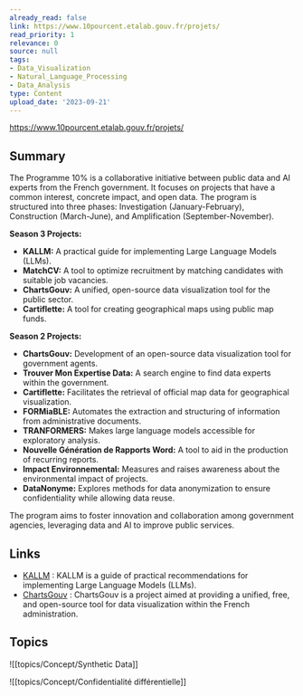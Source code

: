 ```yaml
---
already_read: false
link: https://www.10pourcent.etalab.gouv.fr/projets/
read_priority: 1
relevance: 0
source: null
tags:
- Data_Visualization
- Natural_Language_Processing
- Data_Analysis
type: Content
upload_date: '2023-09-21'
---
```


https://www.10pourcent.etalab.gouv.fr/projets/
## Summary

The Programme 10% is a collaborative initiative between public data and AI experts from the French government. It focuses on projects that have a common interest, concrete impact, and open data. The program is structured into three phases: Investigation (January-February), Construction (March-June), and Amplification (September-November).

**Season 3 Projects:**
- **KALLM:** A practical guide for implementing Large Language Models (LLMs).
- **MatchCV:** A tool to optimize recruitment by matching candidates with suitable job vacancies.
- **ChartsGouv:** A unified, open-source data visualization tool for the public sector.
- **Cartiflette:** A tool for creating geographical maps using public map funds.

**Season 2 Projects:**
- **ChartsGouv:** Development of an open-source data visualization tool for government agents.
- **Trouver Mon Expertise Data:** A search engine to find data experts within the government.
- **Cartiflette:** Facilitates the retrieval of official map data for geographical visualization.
- **FORMiaBLE:** Automates the extraction and structuring of information from administrative documents.
- **TRANFORMERS:** Makes large language models accessible for exploratory analysis.
- **Nouvelle Génération de Rapports Word:** A tool to aid in the production of recurring reports.
- **Impact Environnemental:** Measures and raises awareness about the environmental impact of projects.
- **DataNonyme:** Explores methods for data anonymization to ensure confidentiality while allowing data reuse.

The program aims to foster innovation and collaboration among government agencies, leveraging data and AI to improve public services.
## Links

- [KALLM](https://github.com/pedevineau/llm-experiment) : KALLM is a guide of practical recommendations for implementing Large Language Models (LLMs).
- [ChartsGouv](https://github.com/etalab-ia/chartsgouv/) : ChartsGouv is a project aimed at providing a unified, free, and open-source tool for data visualization within the French administration.

## Topics

![[topics/Concept/Synthetic Data]]

![[topics/Concept/Confidentialité différentielle]]